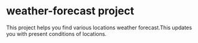 # weather-forecast project
This project helps you find various locations  weather forecast.This updates you with present conditions of locations.
